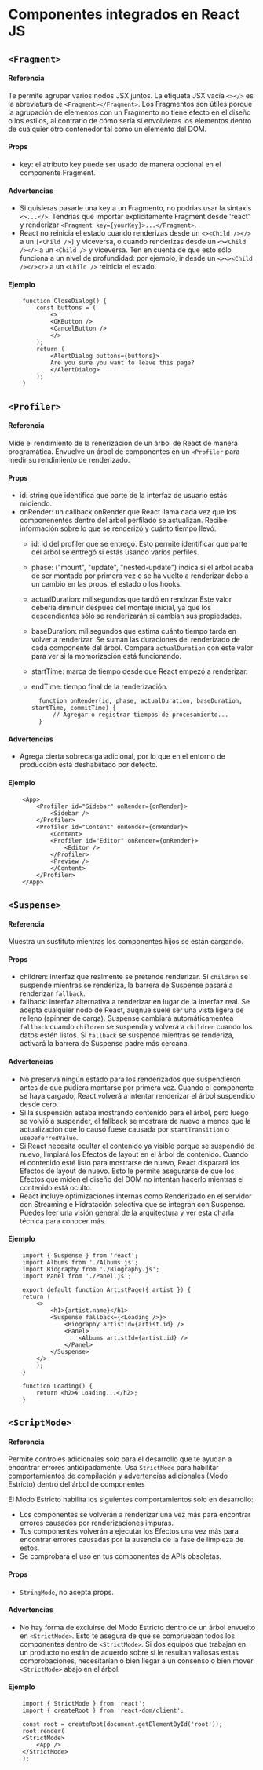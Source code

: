 # Componentes integrados en React JS

## `<Fragment>`

#### __Referencia__

Te permite agrupar varios nodos JSX juntos. La etiqueta JSX vacía `<></>` es la abreviatura de `<Fragment></Fragment>`. Los Fragmentos son útiles porque la agrupación de elementos con un Fragmento no tiene efecto en el diseño o los estilos, al contrario de cómo sería si envolvieras los elementos dentro de cualquier otro contenedor tal como un elemento del DOM.

#### __Props__

+ key: el atributo key puede ser usado de manera opcional en el componente Fragment.

#### __Advertencias__

+ Si quisieras pasarle una key a un Fragmento, no podrias usar la sintaxis `<>...</>`. Tendrias que importar explícitamente Fragment desde 'react' y renderizar `<Fragment key={yourKey}>...</Fragment>`.
+ React no reinicia el estado cuando renderizas desde un `<><Child /></>` a un `[<Child />]` y viceversa, o cuando renderizas desde un `<><Child /></>` a un `<Child />` y viceversa. Ten en cuenta de que esto sólo funciona a un nivel de profundidad: por ejemplo, ir desde un `<><><Child /></></>` a un `<Child />` reinicia el estado.

#### __Ejemplo__

        function CloseDialog() {
            const buttons = (
                <>
                <OKButton />
                <CancelButton />
                </>
            );
            return (
                <AlertDialog buttons={buttons}>
                Are you sure you want to leave this page?
                </AlertDialog>
            );
        }   

## `<Profiler>`

#### __Referencia__

Mide el rendimiento de la renerización de un árbol de React de manera 
programática. Envuelve un árbol de componentes en un `<Profiler` para medir su rendimiento de renderizado.

#### __Props__

+ id: string que identifica que parte de la interfaz de usuario estás midiendo.
+ onRender: un callback onRender que React llama cada vez que los componenentes dentro del árbol perfilado se actualizan. Recibe información sobre lo que se renderizó y cuánto tiempo llevó.
    + id: id del profiler que se entregó. Esto permite identificar que parte del árbol se entregó si estás usando varios perfiles.
    + phase: ("mount", "update", "nested-update") indica si el árbol acaba de ser montado por primera vez o se ha vuelto a renderizar debo a un cambio en las props, el estado o los hooks. 
    + actualDuration: milisegundos que tardó en rendrzar.Este valor debería diminuir después del montaje inicial, ya que los descendientes sólo se renderizarán si cambian sus propiedades.
    + baseDuration: milisegundos que estima cuánto tiempo tarda en volver a renderizar. Se suman las duraciones del renderizado de cada componente del árbol. Compara `actualDuration` con este valor para ver si la momorización está funcionando.
    + startTime: marca de tiempo desde que React empezó a renderizar.
    + endTime: tiempo final de la renderización.


            function onRender(id, phase, actualDuration, baseDuration, startTime, commitTime) {
                // Agregar o registrar tiempos de procesamiento...
            }

#### __Advertencias__

+ Agrega cierta sobrecarga adicional, por lo que en el entorno de producción está deshabiitado por defecto.

#### __Ejemplo__

        <App>
            <Profiler id="Sidebar" onRender={onRender}>
                <Sidebar />
            </Profiler>
            <Profiler id="Content" onRender={onRender}>
                <Content>
                <Profiler id="Editor" onRender={onRender}>
                    <Editor />
                </Profiler>
                <Preview />
                </Content>
            </Profiler>
        </App>

## `<Suspense>`

#### __Referencia__

Muestra un sustituto mientras los componentes hijos se están cargando.

#### __Props__

+ children: interfaz que realmente se pretende renderizar. Si `children` se suspende mientras se renderiza, la barrera de Suspense pasará a renderizar `fallback`.
+ fallback: interfaz alternativa a renderizar en lugar de la interfaz real. Se acepta cualquier nodo de React, auqnue suele ser una vista ligera de relleno (spinner de carga). Suspense cambiará automáticamentea `fallback` cuando `children` se suspenda y volverá a `children` cuando los datos estén listos. Si `fallback` se suspende mientras se renderiza, activará la barrera de Suspense padre más cercana.

#### __Advertencias__

+ No preserva ningún estado para los renderizados que  suspendieron antes de que pudiera montarse por primera vez. Cuando el componente se haya cargado, React volverá a intentar renderizar el árbol suspendido desde cero.
+ Si la suspensión estaba mostrando contenido para el árbol, pero luego se volvió a suspender, el fallback se mostrará de nuevo a menos que la actualización que lo causó fuese causada por `startTransition` o `useDeferredValue`.
+ Si React necesita ocultar el contenido ya visible porque se suspendió de nuevo, limpiará los Efectos de layout en el árbol de contenido. Cuando el contenido esté listo para mostrarse de nuevo, React disparará los Efectos de layout de nuevo. Esto le permite asegurarse de que los Efectos que miden el diseño del DOM no intentan hacerlo mientras el contenido está oculto.
+ React incluye optimizaciones internas como Renderizado en el servidor con Streaming e Hidratación selectiva que se integran con Suspense. Puedes leer una visión general de la arquitectura y ver esta charla técnica para conocer más.

#### __Ejemplo__

        import { Suspense } from 'react';
        import Albums from './Albums.js';
        import Biography from './Biography.js';
        import Panel from './Panel.js';

        export default function ArtistPage({ artist }) {
        return (
            <>
                <h1>{artist.name}</h1>
                <Suspense fallback={<Loading />}>
                    <Biography artistId={artist.id} />
                    <Panel>
                        <Albums artistId={artist.id} />
                    </Panel>
                </Suspense>
            </>
            );
        }

        function Loading() {
            return <h2>🌀 Loading...</h2>;
        }

## `<ScriptMode>`

#### __Referencia__

Permite controles adicionales solo para el desarrollo que te ayudan a encontrar errores anticipadamente. Usa `StrictMode` para habilitar comportamientos de compilación y advertencias adicionales (Modo Estricto) dentro del árbol de componentes

El Modo Estricto habilita los siguientes comportamientos solo en desarrollo:

+ Los componentes se volverán a renderizar una vez más para encontrar errores causados por renderizaciones impuras.
+ Tus componentes volverán a ejecutar los Efectos una vez más para encontrar errores causadas por la ausencia de la fase de limpieza de estos.
+ Se comprobará el uso en tus componentes de APIs obsoletas.

#### __Props__

+ `StringMode`, no acepta props.

#### __Advertencias__

+ No hay forma de excluirse del Modo Estricto dentro de un árbol envuelto en `<StrictMode>`. Esto te asegura de que se comprueban todos los componentes dentro de `<StrictMode>`. Si dos equipos que trabajan en un producto no están de acuerdo sobre si le resultan valiosas estas comprobaciones, necesitarían o bien llegar a un consenso o bien mover `<StrictMode>` abajo en el árbol.

#### __Ejemplo__

        import { StrictMode } from 'react';
        import { createRoot } from 'react-dom/client';

        const root = createRoot(document.getElementById('root'));
        root.render(
        <StrictMode>
            <App />
        </StrictMode>
        );